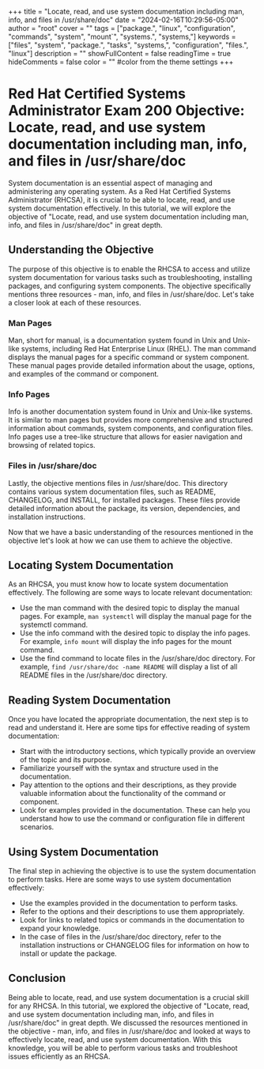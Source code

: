 +++
title = "Locate, read, and use system documentation including man, info, and files in /usr/share/doc"
date = "2024-02-16T10:29:56-05:00"
author = "root"
cover = ""
tags = ["package.", "linux", "configuration", "commands", "system", "mount`", "systems.", "systems,"]
keywords = ["files", "system", "package.", "tasks", "systems,", "configuration", "files.", "linux"]
description = ""
showFullContent = false
readingTime = true
hideComments = false
color = "" #color from the theme settings
+++


# Red Hat Certified Systems Administrator Exam 200 Objective: Locate, read, and use system documentation including man, info, and files in /usr/share/doc

System documentation is an essential aspect of managing and administering any operating system. As a Red Hat Certified Systems Administrator (RHCSA), it is crucial to be able to locate, read, and use system documentation effectively. In this tutorial, we will explore the objective of "Locate, read, and use system documentation including man, info, and files in /usr/share/doc" in great depth.

## Understanding the Objective

The purpose of this objective is to enable the RHCSA to access and utilize system documentation for various tasks such as troubleshooting, installing packages, and configuring system components. The objective specifically mentions three resources - man, info, and files in /usr/share/doc. Let's take a closer look at each of these resources.

### Man Pages

Man, short for manual, is a documentation system found in Unix and Unix-like systems, including Red Hat Enterprise Linux (RHEL). The man command displays the manual pages for a specific command or system component. These manual pages provide detailed information about the usage, options, and examples of the command or component.

### Info Pages

Info is another documentation system found in Unix and Unix-like systems. It is similar to man pages but provides more comprehensive and structured information about commands, system components, and configuration files. Info pages use a tree-like structure that allows for easier navigation and browsing of related topics. 

### Files in /usr/share/doc

Lastly, the objective mentions files in /usr/share/doc. This directory contains various system documentation files, such as README, CHANGELOG, and INSTALL, for installed packages. These files provide detailed information about the package, its version, dependencies, and installation instructions.

Now that we have a basic understanding of the resources mentioned in the objective let's look at how we can use them to achieve the objective.

## Locating System Documentation

As an RHCSA, you must know how to locate system documentation effectively. The following are some ways to locate relevant documentation:

- Use the man command with the desired topic to display the manual pages. For example, `man systemctl` will display the manual page for the systemctl command.
- Use the info command with the desired topic to display the info pages. For example, `info mount` will display the info pages for the mount command.
- Use the find command to locate files in the /usr/share/doc directory. For example, `find /usr/share/doc -name README` will display a list of all README files in the /usr/share/doc directory.

## Reading System Documentation

Once you have located the appropriate documentation, the next step is to read and understand it. Here are some tips for effective reading of system documentation:

- Start with the introductory sections, which typically provide an overview of the topic and its purpose.
- Familiarize yourself with the syntax and structure used in the documentation.
- Pay attention to the options and their descriptions, as they provide valuable information about the functionality of the command or component.
- Look for examples provided in the documentation. These can help you understand how to use the command or configuration file in different scenarios.

## Using System Documentation

The final step in achieving the objective is to use the system documentation to perform tasks. Here are some ways to use system documentation effectively:

- Use the examples provided in the documentation to perform tasks.
- Refer to the options and their descriptions to use them appropriately.
- Look for links to related topics or commands in the documentation to expand your knowledge.
- In the case of files in the /usr/share/doc directory, refer to the installation instructions or CHANGELOG files for information on how to install or update the package.

## Conclusion

Being able to locate, read, and use system documentation is a crucial skill for any RHCSA. In this tutorial, we explored the objective of "Locate, read, and use system documentation including man, info, and files in /usr/share/doc" in great depth. We discussed the resources mentioned in the objective - man, info, and files in /usr/share/doc and looked at ways to effectively locate, read, and use system documentation. With this knowledge, you will be able to perform various tasks and troubleshoot issues efficiently as an RHCSA.